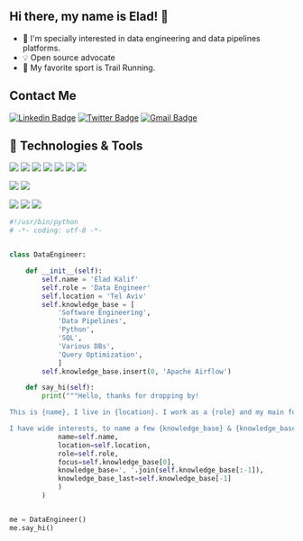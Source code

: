 ## Hi there, my name is Elad! 👋

- 🔭  I'm specially interested in data engineering and data pipelines platforms.
- :bulb: Open source advocate
- :runner: My favorite sport is Trail Running.

## Contact Me

[![Linkedin Badge](https://img.shields.io/badge/-EladKalif-blue?style=flat-square&logo=Linkedin&logoColor=white&link=https://www.linkedin.com/in/elad-kalif-811b4887)](https://www.linkedin.com/in/elad-kalif-811b4887) [![Twitter Badge](https://img.shields.io/badge/-eladkal-blue?style=flat-square&logo=Twitter&logoColor=white&link=https://twitter.com/eladkal)](https://twitter.com/eladkal) [![Gmail Badge](https://img.shields.io/badge/-eladkal@apache.org-blue?style=flat-square&logo=Gmail&logoColor=white)](mailto:eladkal@apache.org)

## 🔧 Technologies & Tools
![](https://img.shields.io/badge/DB-PostgreSQL-informational?style=flat&logo=postgresql&logoColor=white&color=6aa6f8)
![](https://img.shields.io/badge/DB-MySQL-informational?style=flat&logo=mysql&logoColor=white&color=6aa6f8)
![](https://img.shields.io/badge/DB-MsSQL-informational?style=flat&logo=microsoft-sql-server&logoColor=white&color=6aa6f8)
![](https://img.shields.io/badge/DB-Presto-informational?style=flat&logo=presto&logoColor=white&color=6aa6f8)
![](https://img.shields.io/badge/DB-Trino-informational?style=flat&logo=presto&logoColor=white&color=6aa6f8)
![](https://img.shields.io/badge/DB-Snowflake-informational?style=flat&logo=snowflake&logoColor=white&color=6aa6f8)
![](https://img.shields.io/badge/DB-BigQuery-informational?style=flat&logo=google-cloud&logoColor=white&color=6aa6f8)

![](https://img.shields.io/badge/Tools-Apache--Airflow-informational?style=flat&logo=apache-airflow&logoColor=white&color=6aa6f8)
![](https://img.shields.io/badge/Tools-Docker-informational?style=flat&logo=docker&logoColor=white&color=6aa6f8)

![](https://img.shields.io/badge/Code-Python-informational?style=flat&logo=python&logoColor=white&color=6aa6f8)
![](https://img.shields.io/badge/Code-SQL-informational?style=flat&logo=sql&logoColor=white&color=6aa6f8)
![](https://img.shields.io/badge/Editor-PyCharm-informational?style=flat&logo=pycharm&logoColor=white&color=6aa6f8)


```python
#!/usr/bin/python
# -*- coding: utf-8 -*-


class DataEngineer:

    def __init__(self):
        self.name = 'Elad Kalif'
        self.role = 'Data Engineer'
        self.location = 'Tel Aviv'
        self.knowledge_base = [
            'Software Engineering',
            'Data Pipelines',
            'Python',
            'SQL',
            'Various DBs',
            'Query Optimization',
            ]
        self.knowledge_base.insert(0, 'Apache Airflow')

    def say_hi(self):
        print("""Hello, thanks for dropping by!

This is {name}, I live in {location}. I work as a {role} and my main focus is {focus}.

I have wide interests, to name a few {knowledge_base} & {knowledge_base_last}.""".format(
            name=self.name,
            location=self.location,
            role=self.role,
            focus=self.knowledge_base[0],
            knowledge_base=', '.join(self.knowledge_base[:-1]),
            knowledge_base_last=self.knowledge_base[-1]
            )
        )


me = DataEngineer()
me.say_hi()


```

